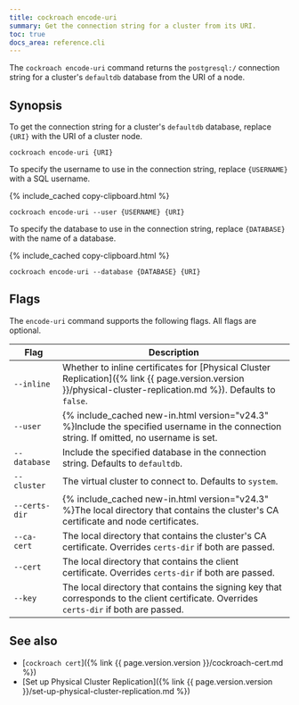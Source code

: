 ```yaml
---
title: cockroach encode-uri
summary: Get the connection string for a cluster from its URI.
toc: true
docs_area: reference.cli
---
```


The `cockroach encode-uri` command returns the `postgresql:/` connection string for a cluster's `defaultdb` database from the URI of a node.

## Synopsis

To get the connection string for a cluster's `defaultdb` database, replace `{URI}` with the URI of a cluster node.

~~~ shell
cockroach encode-uri {URI}
~~~

To specify the username to use in the connection string, replace `{USERNAME}` with a SQL username.

{% include_cached copy-clipboard.html %}
~~~ shell
cockroach encode-uri --user {USERNAME} {URI}
~~~

To specify the database to use in the connection string, replace `{DATABASE}` with the name of a database.

{% include_cached copy-clipboard.html %}
~~~ shell
cockroach encode-uri --database {DATABASE} {URI}
~~~

## Flags

The `encode-uri` command supports the following flags. All flags are optional.

Flag          | Description
--------------|-----------
`--inline`    | Whether to inline certificates for [Physical Cluster Replication]({% link {{ page.version.version }}/physical-cluster-replication.md %}). Defaults to `false`.
`--user`      | {% include_cached new-in.html version="v24.3" %}Include the specified username in the connection string. If omitted, no username is set.
`--database`  | Include the specified database in the connection string. Defaults to `defaultdb`.
`--cluster`   | The virtual cluster to connect to. Defaults to `system`.
`--certs-dir` | {% include_cached new-in.html version="v24.3" %}The local directory that contains the cluster's CA certificate and node certificates.
`--ca-cert`   | The local directory that contains the cluster's CA certificate. Overrides `certs-dir` if both are passed.
`--cert`      | The local directory that contains the client certificate. Overrides `certs-dir` if both are passed.
`--key`       | The local directory that contains the signing key that corresponds to the client certificate. Overrides `certs-dir` if both are passed.

## See also

- [`cockroach cert`]({% link {{ page.version.version }}/cockroach-cert.md %})
- [Set up Physical Cluster Replication]({% link {{ page.version.version }}/set-up-physical-cluster-replication.md %})
